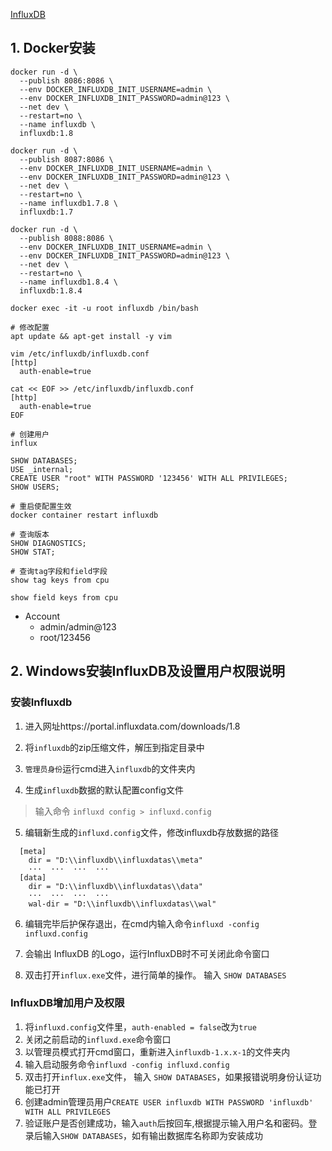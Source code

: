 [InfluxDB](https://hub.docker.com/_/influxdb)

## 1. Docker安装
```shell
docker run -d \
  --publish 8086:8086 \
  --env DOCKER_INFLUXDB_INIT_USERNAME=admin \
  --env DOCKER_INFLUXDB_INIT_PASSWORD=admin@123 \
  --net dev \
  --restart=no \
  --name influxdb \
  influxdb:1.8

docker run -d \
  --publish 8087:8086 \
  --env DOCKER_INFLUXDB_INIT_USERNAME=admin \
  --env DOCKER_INFLUXDB_INIT_PASSWORD=admin@123 \
  --net dev \
  --restart=no \
  --name influxdb1.7.8 \
  influxdb:1.7

docker run -d \
  --publish 8088:8086 \
  --env DOCKER_INFLUXDB_INIT_USERNAME=admin \
  --env DOCKER_INFLUXDB_INIT_PASSWORD=admin@123 \
  --net dev \
  --restart=no \
  --name influxdb1.8.4 \
  influxdb:1.8.4

docker exec -it -u root influxdb /bin/bash

# 修改配置
apt update && apt-get install -y vim

vim /etc/influxdb/influxdb.conf
[http]
  auth-enable=true

cat << EOF >> /etc/influxdb/influxdb.conf
[http]
  auth-enable=true
EOF

# 创建用户
influx

SHOW DATABASES;
USE _internal;
CREATE USER "root" WITH PASSWORD '123456' WITH ALL PRIVILEGES;
SHOW USERS;

# 重启使配置生效
docker container restart influxdb

# 查询版本
SHOW DIAGNOSTICS;
SHOW STAT;

# 查询tag字段和field字段
show tag keys from cpu

show field keys from cpu
```

- Account
  - admin/admin@123
  - root/123456


## 2. Windows安装InfluxDB及设置用户权限说明
### 安装Influxdb
1. 进入网址https://portal.influxdata.com/downloads/1.8

2. 将`influxdb`的zip压缩文件，解压到指定目录中
3. `管理员身份`运行cmd进入`influxdb`的文件夹内
4. 生成`influxdb`数据的默认配置config文件
  > 输入命令 `influxd config > influxd.config`

5. 编辑新生成的`influxd.config`文件，修改influxdb存放数据的路径

  ```shell
    [meta]	
      dir = "D:\\influxdb\\influxdatas\\meta"
      ···  ···  ···  ···
    [data]
      dir = "D:\\influxdb\\influxdatas\\data"	
      ···  ···  ···  ···
      wal-dir = "D:\\influxdb\\influxdatas\\wal"
  ```

6. 编辑完毕后护保存退出，在cmd内输入命令`influxd -config influxd.config`

7. 会输出 InfluxDB 的Logo，运行InfluxDB时不可关闭此命令窗口

8. 双击打开`influx.exe`文件，进行简单的操作。 输入 `SHOW DATABASES`

### InfluxDB增加用户及权限
1. 将`influxd.config`文件里，`auth-enabled = false`改为`true`
2. 关闭之前启动的`influxd.exe`命令窗口
3. 以管理员模式打开cmd窗口，重新进入`influxdb-1.x.x-1`的文件夹内
4. 输入启动服务命令`influxd -config influxd.config`
5. 双击打开`influx.exe`文件， 输入 `SHOW DATABASES`，如果报错说明身份认证功能已打开
6. 创建admin管理员用户`CREATE USER influxdb WITH PASSWORD 'influxdb' WITH ALL PRIVILEGES`
7. 验证账户是否创建成功，输入`auth`后按回车,根据提示输入用户名和密码。登录后输入`SHOW DATABASES`，如有输出数据库名称即为安装成功
